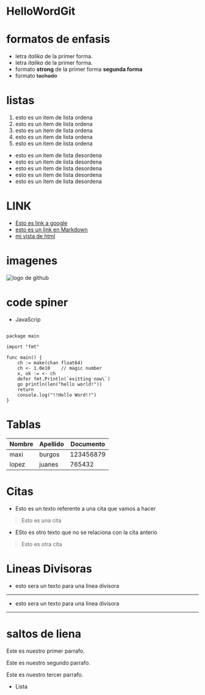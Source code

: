 # HelloWordGit

# formatos de enfasis 

- letra _italika_ de la primer forma. 
- letra _italika_ de la primer forma. 
- formato **strong** de la primer forma __segunda forma__
- formato ~~tachado~~ 
# listas 

1. esto es un item de lista ordena 
1. esto es un item de lista ordena 
1. esto es un item de lista ordena 
1. esto es un item de lista ordena 
1. esto es un item de lista ordena 

- esto es un item de lista desordena 
- esto es un item de lista desordena 
- esto es un item de lista desordena 
- esto es un item de lista desordena 
- esto es un item de lista desordena 


# LINK 
- <a href="http://google.com">Esto es link a google </a>
- [esto es un link en Markdown ](http://google.co)
- [mi vista de html ](index.html)

# imagenes 
![logo de github](https://cdn.pixabay.com/photo/2022/01/30/13/33/github-6980894_1280.png)


# code spiner 
- JavaScrip 
```JavaScrip

package main

import "fmt"

func main() {
    ch := make(chan float64)
    ch <- 1.0e10    // magic number
    x, ok := <- ch
    defer fmt.Println(`exitting now\`)
    go println(len("hello world!"))
    return
    console.log("!!Hello Word!!")
}

```

# Tablas

| Nombre  | Apellido | Documento |
|---------|----------|----------|
| maxi | burgos | 123456879  |
|lopez | juanes | 765432|

# Citas 

- Esto es un texto referente a una cita que vamos a hacer 

> Esto es una cita  

- ESto es otro texto que no se relaciona con la cita anterio 


>Esto es otra cita 

# Lineas Divisoras 

- esto sera un texto para una linea divisora 


---

- esto sera un texto para una linea divisora 

***

# saltos de liena 

Este es nuestro primer parrafo. 

Este es nuestro segundo parrafo.

Este es nuestro tercer parrafo.

- Lista
